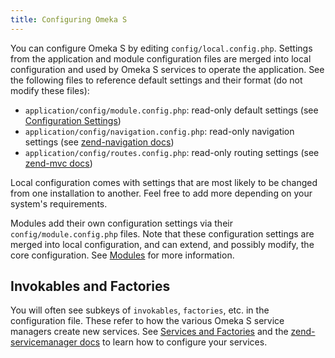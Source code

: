 ```yaml
---
title: Configuring Omeka S
---
```


You can configure Omeka S by editing `config/local.config.php`. Settings from
the application and module configuration files are merged into local
configuration and used by Omeka S services to operate the application. See the
following files to reference default settings and their format (do not modify
these files):

- `application/config/module.config.php`: read-only default settings (see [Configuration Settings](config_reference.md))
- `application/config/navigation.config.php`: read-only navigation settings (see [zend-navigation docs](https://docs.zendframework.com/zend-navigation/pages/#mvc-pages))
- `application/config/routes.config.php`: read-only routing settings (see [zend-mvc docs](http://zendframework.github.io/zend-mvc/routing/))

Local configuration comes with settings that are most likely to be changed from
one installation to another. Feel free to add more depending on your system's
requirements.

Modules add their own configuration settings via their `config/module.config.php`
files. Note that these configuration settings are merged into local
configuration, and can extend, and possibly modify, the core configuration. See
[Modules](../modules/index.md) for more information.

## Invokables and Factories

You will often see subkeys of `invokables`, `factories`, etc. in the
configuration file. These refer to how the various Omeka S service managers
create new services. See [Services and Factories](services_and_factories.md) and
the [zend-servicemanager docs](https://docs.zendframework.com/zend-servicemanager/configuring-the-service-manager/)
to learn how to configure your services.
